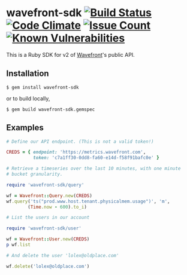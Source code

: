 # wavefront-sdk [![Build Status](https://travis-ci.org/snltd/wavefront-sdk.svg?branch=master)](https://travis-ci.org/snltd/wavefront-sdk) [![Code Climate](https://codeclimate.com/github/snltd/wavefront-sdk/badges/gpa.svg)](https://codeclimate.com/github/snltd/wavefront-sdk) [![Issue Count](https://codeclimate.com/github/snltd/wavefront-sdk/badges/issue_count.svg)](https://codeclimate.com/github/snltd/wavefront-sdk) [![Known Vulnerabilities](https://snyk.io/test/github/snltd/wavefront-sdk/badge.svg)](https://snyk.io/test/github/snltd/wavefront-sdk)

This is a Ruby SDK for v2 of
[Wavefront](https://www.wavefront.com/)'s public API.

## Installation

```
$ gem install wavefront-sdk
```

or to build locally,

```
$ gem build wavefront-sdk.gemspec
```

## Examples


```ruby
# Define our API endpoint. (This is not a valid token!)

CREDS = { endpoint: 'https://metrics.wavefront.com',
          token: 'c7a1ff30-0dd8-fa60-e14d-f58f91bafc0e' }

# Retrieve a timeseries over the last 10 minutes, with one minute
# bucket granularity.

require 'wavefront-sdk/query'

wf = Wavefront::Query.new(CREDS)
wf.query('ts("prod.www.host.tenant.physicalmem.usage")', 'm',
        (Time.now - 600).to_i)

# List the users in our account

require 'wavefront-sdk/user'

wf = Wavefront::User.new(CREDS)
p wf.list

# And delete the user 'lolex@oldplace.com'

wf.delete('lolex@oldplace.com')
```
